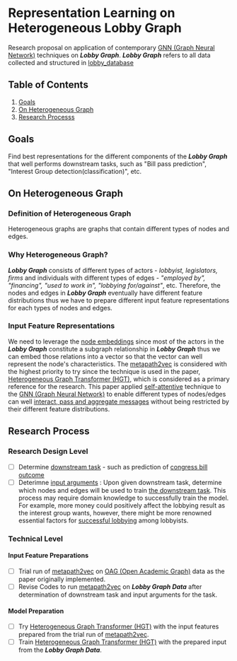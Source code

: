 # Representation Learning on Heterogeneous Lobby Graph
Research proposal on application of contemporary [GNN (Graph Neural Network)](https://arxiv.org/pdf/1812.08434.pdf) techniques on ***Lobby Graph***. ***Lobby Graph*** refers to all data collected and structured in [lobby_database](https://github.com/insongkim/lobby_database)

## Table of Contents
1. [Goals](#Goals)
2. [On Heterogeneous Graph](#Hetero)
3. [Research Processs](#)

## <a name="Goals"></a> Goals 
Find best representations for the different components of the ***Lobby Graph*** that well performs downstream tasks, such as "Bill pass prediction", "Interest Group detection(classification)", etc.

## <a name="Hetero"></a> On Heterogeneous Graph
### Definition of Heterogeneous Graph
Heterogeneous graphs are graphs that contain different types of nodes and edges. 

### Why Heterogeneous Graph?
***Lobby Graph*** consists of different types of actors - *lobbyist, legislators, firms* and individuals with different types of edges - *"employed by", "financing", "used to work in", "lobbying for/against"*, etc. Therefore, the nodes and edges in ***Lobby Graph*** eventually
have different feature distributions thus we have to prepare different input feature representations for each types of nodes and edges.

### Input Feature Representations
We need to leverage the [node embeddings](http://snap.stanford.edu/proj/embeddings-www/files/nrltutorial-part1-embeddings.pdf) since most of the actors in the ***Lobby Graph*** constitute a subgraph relationship in ***Lobby Graph*** thus we can embed those relations into a vector so that the vector can well represent the node's characteristics.
The [metapath2vec](https://ericdongyx.github.io/papers/KDD17-dong-chawla-swami-metapath2vec.pdf) is considered with the highest priority to try since the technique is used in the paper, [Heterogeneous Graph Transformer (HGT)](https://arxiv.org/pdf/2003.01332.pdf), which is considered as a primary reference for the research. This paper applied [self-attentive](https://papers.nips.cc/paper/7181-attention-is-all-you-need.pdf) technique to the [GNN (Graph Neural Network)](https://arxiv.org/pdf/1812.08434.pdf) to enable different types of nodes/edges can well [interact, pass and aggregate messages](https://arxiv.org/abs/1704.01212) without being restricted by their different feature distributions.
 

## <a name="Process"></a> Research Process
### Research Design Level
 - [ ] Determine <ins>downstream task</ins> - such as prediction of [congress bill outcome](http://cs229.stanford.edu/proj2012/CainChuaGampong-PredictingCongressionalBillOutcomes.pdf)
 - [ ] Deterimne <ins>input arguments</ins> : Upon given downstream task, determine which nodes and edges will be used to train <ins>the downstream task</ins>. This process may require domain knowledge to successfully train the model. For example, more money could positively affect the lobbying result as the interest group wants, however, there might be more renowned essential factors for [successful lobbying](https://thehill.com/business-a-lobbying/310282-top-10-lobbying-victories-of-2016) among lobbyists.
### Technical Level

#### Input Feature Preparations
 - [ ] Trial run of [metapath2vec](https://ericdongyx.github.io/papers/KDD17-dong-chawla-swami-metapath2vec.pdf) on [OAG (Open Academic Graph)](https://www.openacademic.ai/oag/) data as the paper originally implemented.
 - [ ] Revise Codes to run [metapath2vec](https://ericdongyx.github.io/papers/KDD17-dong-chawla-swami-metapath2vec.pdf) on ***Lobby Graph Data*** after determination of downstream task and input arguments for the task.

#### Model Preparation
 - [ ] Try [Heterogeneous Graph Transformer (HGT)](https://arxiv.org/pdf/2003.01332.pdf) with the input features prepared from the trial run of [metapath2vec](https://ericdongyx.github.io/papers/KDD17-dong-chawla-swami-metapath2vec.pdf).
 - [ ] Train [Heterogeneous Graph Transformer (HGT)](https://arxiv.org/pdf/2003.01332.pdf) with the prepared input from the ***Lobby Graph Data***.
